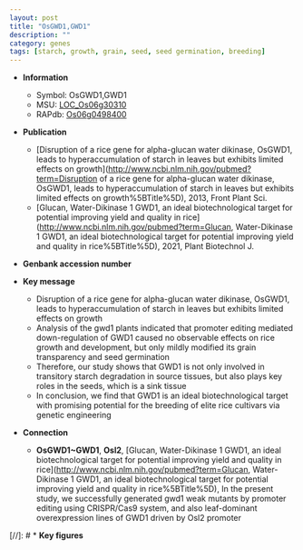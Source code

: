 ```yaml
---
layout: post
title: "OsGWD1,GWD1"
description: ""
category: genes
tags: [starch, growth, grain, seed, seed germination, breeding]
---
```


* **Information**  
    + Symbol: OsGWD1,GWD1  
    + MSU: [LOC_Os06g30310](http://rice.uga.edu/cgi-bin/ORF_infopage.cgi?orf=LOC_Os06g30310)  
    + RAPdb: [Os06g0498400](http://rapdb.dna.affrc.go.jp/viewer/gbrowse_details/irgsp1?name=Os06g0498400)  

* **Publication**  
    + [Disruption of a rice gene for alpha-glucan water dikinase, OsGWD1, leads to hyperaccumulation of starch in leaves but exhibits limited effects on growth](http://www.ncbi.nlm.nih.gov/pubmed?term=Disruption of a rice gene for alpha-glucan water dikinase, OsGWD1, leads to hyperaccumulation of starch in leaves but exhibits limited effects on growth%5BTitle%5D), 2013, Front Plant Sci.
    + [Glucan, Water-Dikinase 1 GWD1, an ideal biotechnological target for potential improving yield and quality in rice](http://www.ncbi.nlm.nih.gov/pubmed?term=Glucan, Water-Dikinase 1 GWD1, an ideal biotechnological target for potential improving yield and quality in rice%5BTitle%5D), 2021, Plant Biotechnol J.

* **Genbank accession number**  

* **Key message**  
    + Disruption of a rice gene for alpha-glucan water dikinase, OsGWD1, leads to hyperaccumulation of starch in leaves but exhibits limited effects on growth
    + Analysis of the gwd1 plants indicated that promoter editing mediated down-regulation of GWD1 caused no observable effects on rice growth and development, but only mildly modified its grain transparency and seed germination
    + Therefore, our study shows that GWD1 is not only involved in transitory starch degradation in source tissues, but also plays key roles in the seeds, which is a sink tissue
    + In conclusion, we find that GWD1 is an ideal biotechnological target with promising potential for the breeding of elite rice cultivars via genetic engineering

* **Connection**  
    + __OsGWD1~GWD1__, __Osl2__, [Glucan, Water-Dikinase 1 GWD1, an ideal biotechnological target for potential improving yield and quality in rice](http://www.ncbi.nlm.nih.gov/pubmed?term=Glucan, Water-Dikinase 1 GWD1, an ideal biotechnological target for potential improving yield and quality in rice%5BTitle%5D),  In the present study, we successfully generated gwd1 weak mutants by promoter editing using CRISPR/Cas9 system, and also leaf-dominant overexpression lines of GWD1 driven by Osl2 promoter

[//]: # * **Key figures**  


